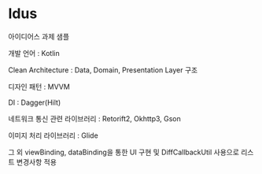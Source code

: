 # Idus
아이디어스 과제 샘플

개발 언어 : Kotlin

Clean Architecture : Data, Domain, Presentation Layer 구조

디자인 패턴 : MVVM

DI : Dagger(Hilt)

네트워크 통신 관련 라이브러리 : Retorift2, Okhttp3, Gson

이미지 처리 라이브러리 : Glide

그 외 viewBinding, dataBinding을 통한 UI 구현 및 DiffCallbackUtil 사용으로 리스트 변경사항 적용
